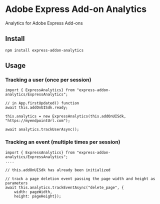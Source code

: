 # Adobe Express Add-on Analytics

Analytics for Adobe Express Add-ons

## Install

    npm install express-addon-analytics

## Usage

### Tracking a user (once per session)

    import { ExpressAnalytics} from "express-addon-analytics/ExpressAnalytics";

    // in App.firstUpdated() function 
    await this.addOnUISdk.ready;

    this.analytics = new ExpressAnalytics(this.addOnUISdk, "https://myendpointUrl.com");

    await analytics.trackUserAsync();

### Tracking an event (multiple times per session)

    import { ExpressAnalytics} from "express-addon-analytics/ExpressAnalytics";
    ....

    // this.addOnUISdk has already been initialized

    // track a page deletion event passing the page width and height as parameters
    await this.analytics.trackEventAsync("delete_page", {
        width: pageWidth, 
        height: pageHeight});

    